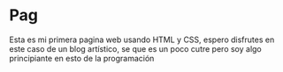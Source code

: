 # Pag
Esta es mi primera pagina web usando HTML y CSS, espero disfrutes en este caso de un blog artístico, se que es un poco cutre pero soy algo principiante en esto de la programación 
